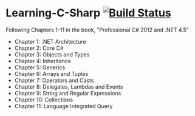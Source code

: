 # Learning-C-Sharp [![Build Status](https://travis-ci.org/JVUnderground/Learning-C-Sharp.svg?branch=master)](https://travis-ci.org/JVUnderground/Learning-C-Sharp)
Following Chapters 1-11 in the book, "Professional C# 2012 and .NET 4.5"

* Chapter 1: .NET Architecture
* Chapter 2: Core C#
* Chapter 3: Objects and Types
* Chapter 4: Inheritance
* Chapter 5: Generics
* Chapter 6: Arrays and Tuples
* Chapter 7: Operators and Casts
* Chapter 8: Delegates, Lambdas and Events
* Chapter 9: String and Regular Expressions
* Chapter 10: Collections
* Chapter 11: Language Integrated Query